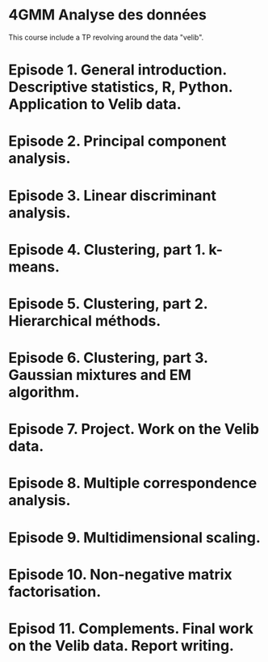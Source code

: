# 4GMM Analyse des données
This course include a TP revolving around the data "velib".

# Episode 1. General introduction. Descriptive statistics, R, Python. Application to Velib data.

# Episode 2. Principal component analysis.

# Episode 3. Linear discriminant analysis.

# Episode 4. Clustering, part 1. k-means.

# Episode 5. Clustering, part 2. Hierarchical méthods.

# Episode 6. Clustering, part 3. Gaussian mixtures and EM algorithm.

# Episode 7. Project. Work on the Velib data.

# Episode 8. Multiple correspondence analysis.

# Episode 9. Multidimensional scaling.

# Episode 10. Non-negative matrix factorisation.

# Episod 11. Complements. Final work on the Velib data. Report writing.
